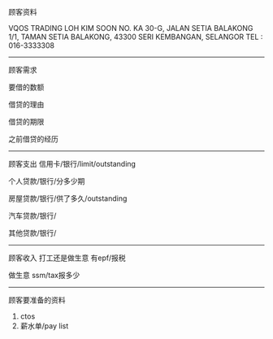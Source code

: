 顾客资料

VQOS TRADING 
LOH KIM SOON NO. KA 30-G, JALAN SETIA BALAKONG 1/1, TAMAN SETIA BALAKONG, 43300 SERI KEMBANGAN, SELANGOR TEL : 016-3333308

-----------------
顾客需求


要借的数额

借贷的理由

借贷的期限

之前借贷的经历


--------------
顾客支出
信用卡/银行/limit/outstanding


个人贷款/银行/分多少期

房屋贷款/银行/供了多久/outstanding

汽车贷款/银行/


其他贷款/银行/

-----------
顾客收入
打工还是做生意
有epf/报税

做生意 ssm/tax报多少

-------
顾客要准备的资料
1. ctos
2. 薪水单/pay list




